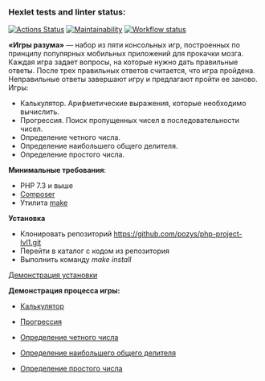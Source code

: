 ### Hexlet tests and linter status:
[![Actions Status](https://github.com/pozys/php-project-lvl1/workflows/hexlet-check/badge.svg)](https://github.com/pozys/php-project-lvl1/actions)
[![Maintainability](https://api.codeclimate.com/v1/badges/a99a88d28ad37a79dbf6/maintainability)](https://codeclimate.com/github/codeclimate/codeclimate/maintainability)
[![Workflow status](https://github.com/pozys/php-project-lvl1/actions/workflows/lint.yml/badge.svg)](https://github.com/pozys/php-project-lvl1/actions)

**«Игры разума»** — набор из пяти консольных игр, построенных по принципу популярных мобильных приложений для прокачки мозга. Каждая игра задает вопросы, на которые нужно дать правильные ответы. После трех правильных ответов считается, что игра пройдена. Неправильные ответы завершают игру и предлагают пройти ее заново. Игры:

- Калькулятор. Арифметические выражения, которые необходимо вычислить.
- Прогрессия. Поиск пропущенных чисел в последовательности чисел.
- Определение четного числа.
- Определение наибольшего общего делителя.
- Определение простого числа.

**Минимальные требования**:
- PHP 7.3 и выше
- [Composer](https://getcomposer.org/)
- Утилита [make](http://www.gnu.org/software/make/)

**Установка**
- Клонировать репозиторий https://github.com/pozys/php-project-lvl1.git
- Перейти в каталог с кодом из репозитория
- Выполнить команду *make install*

[Демонстрация установки](https://asciinema.org/a/oil39L1ILuQPL0TmOkvItkKM7)

**Демонстрация процесса игры:**

- [Калькулятор](https://asciinema.org/a/H4OQaowYH6SOmfbiTiAkZ1rnt)

- [Прогрессия](https://asciinema.org/a/GsZNXZJ41PF4UArL868l64IGj)

- [Определение четного числа](https://asciinema.org/a/9NKY0GKzu4Wwxova9XKDsfMRf)

- [Определение наибольшего общего делителя](https://asciinema.org/a/SgHWklePJFoYkQNuVVu6hbO0h)

- [Определение простого числа](https://asciinema.org/a/vHVoyVWyv94qQESTaJCnfwq6L)
